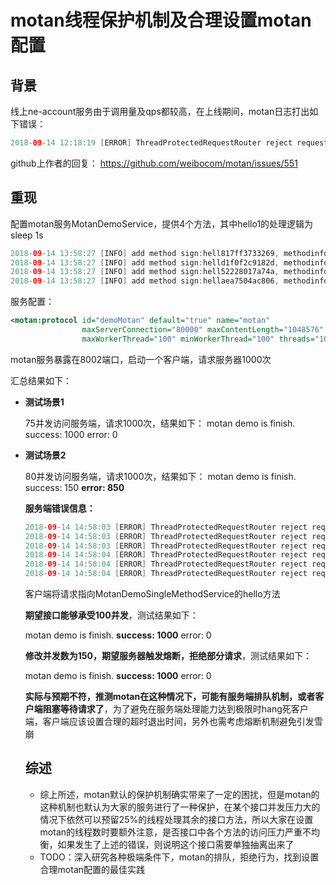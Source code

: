 # motan线程保护机制及合理设置motan配置



## 背景

线上ne-account服务由于调用量及qps都较高，在上线期间，motan日志打出如下错误：

```java
2018-09-14 12:18:19 [ERROR] ThreadProtectedRequestRouter reject request: request_method=XXXXXX request_counter=76 =76 max_thread=100
```

github上作者的回复： <https://github.com/weibocom/motan/issues/551>

## 重现

配置motan服务MotanDemoService，提供4个方法，其中hello1的处理逻辑为sleep 1s

```java
2018-09-14 13:58:27 [INFO] add method sign:hell817ff3733269, methodinfo:MethodInfo [group=motan-demo-rpc, interfaceName=com.weibo.motan.demo.service.MotanDemoService, methodName=hello, paramtersDesc=java.lang.String, version=1.0]
2018-09-14 13:58:27 [INFO] add method sign:helld1f0f2c9182d, methodinfo:MethodInfo [group=motan-demo-rpc, interfaceName=com.weibo.motan.demo.service.MotanDemoService, methodName=hello2, paramtersDesc=java.lang.String, version=1.0]
2018-09-14 13:58:27 [INFO] add method sign:hell52228017a74a, methodinfo:MethodInfo [group=motan-demo-rpc, interfaceName=com.weibo.motan.demo.service.MotanDemoService, methodName=hello4, paramtersDesc=java.lang.String, version=1.0]
2018-09-14 13:58:27 [INFO] add method sign:hellaea7504ac806, methodinfo:MethodInfo [group=motan-demo-rpc, interfaceName=com.weibo.motan.demo.service.MotanDemoService, methodName=hello3, paramtersDesc=java.lang.String, version=1.0]
```

服务配置：

```xml
<motan:protocol id="demoMotan" default="true" name="motan"
                maxServerConnection="80000" maxContentLength="1048576"
                maxWorkerThread="100" minWorkerThread="100" threads="100" />
```

motan服务暴露在8002端口，启动一个客户端，请求服务器1000次

汇总结果如下： 

- **测试场景1**

  75并发访问服务端，请求1000次，结果如下：
  motan demo is finish. success: 1000 error: 0

- **测试场景2**

  80并发访问服务端，请求1000次，结果如下：
  motan demo is finish. success: 150 **error: 850**

  **服务端错误信息：**

  ```java
  2018-09-14 14:58:03 [ERROR] ThreadProtectedRequestRouter reject request: request_method=com.weibo.motan.demo.service.MotanDemoService.hello request_counter=76 =76 max_thread=100
  2018-09-14 14:58:03 [ERROR] ThreadProtectedRequestRouter reject request: request_method=com.weibo.motan.demo.service.MotanDemoService.hello request_counter=76 =76 max_thread=100
  2018-09-14 14:58:03 [ERROR] ThreadProtectedRequestRouter reject request: request_method=com.weibo.motan.demo.service.MotanDemoService.hello request_counter=76 =76 max_thread=100
  2018-09-14 14:58:04 [ERROR] ThreadProtectedRequestRouter reject request: request_method=com.weibo.motan.demo.service.MotanDemoService.hello request_counter=76 =76 max_thread=100
  2018-09-14 14:58:04 [ERROR] ThreadProtectedRequestRouter reject request: request_method=com.weibo.motan.demo.service.MotanDemoService.hello request_counter=78 =78 max_thread=100
  2018-09-14 14:58:04 [ERROR] ThreadProtectedRequestRouter reject request: request_method=com.weibo.motan.demo.service.MotanDemoService.hello request_counter=77 =77 max_thread=100
  ```

  客户端将请求指向MotanDemoSingleMethodService的hello方法

  **期望接口能够承受100并发**，测试结果如下：

  motan demo is finish. **success: 1000** error: 0

  **修改并发数为150，期望服务器触发熔断，拒绝部分请求**，测试结果如下：

  motan demo is finish. **success: 1000** error: 0

  **实际与预期不符，推测motan在这种情况下，可能有服务端排队机制，或者客户端阻塞等待请求了**，为了避免在服务端处理能力达到极限时hang死客户端，客户端应该设置合理的超时退出时间，另外也需考虑熔断机制避免引发雪崩

  ## 综述

  - 综上所述，motan默认的保护机制确实带来了一定的困扰，但是motan的这种机制也默认为大家的服务进行了一种保护，在某个接口并发压力大的情况下依然可以预留25%的线程处理其余的接口方法，所以大家在设置motan的线程数时要额外注意，是否接口中各个方法的访问压力严重不均衡，如果发生了上述的错误，则说明这个接口需要单独抽离出来了
  - TODO：深入研究各种极端条件下，motan的排队，拒绝行为，找到设置合理motan配置的最佳实践